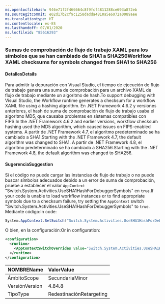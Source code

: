 ```yaml
---
ms.openlocfilehash: 946e71f2f466664c8f9fcf4811288ce693a872eb
ms.sourcegitcommit: e02d17b2cf9c1258dadda4810a5e6072a0089aee
ms.translationtype: HT
ms.contentlocale: es-ES
ms.lasthandoff: 07/01/2020
ms.locfileid: "85616293"
---
```

### <a name="workflow-xaml-checksums-for-symbols-changed-from-sha1-to-sha256"></a><span data-ttu-id="c367e-101">Sumas de comprobación de flujo de trabajo XAML para los símbolos que se han cambiado de SHA1 a SHA256</span><span class="sxs-lookup"><span data-stu-id="c367e-101">Workflow XAML checksums for symbols changed from SHA1 to SHA256</span></span>

#### <a name="details"></a><span data-ttu-id="c367e-102">Detalles</span><span class="sxs-lookup"><span data-stu-id="c367e-102">Details</span></span>

<span data-ttu-id="c367e-103">Para admitir la depuración con Visual Studio, el tiempo de ejecución de flujo de trabajo genera una suma de comprobación para un archivo XAML de flujo de trabajo mediante un algoritmo de hash.</span><span class="sxs-lookup"><span data-stu-id="c367e-103">To support debugging with Visual Studio, the Workflow runtime generates a checksum for a workflow XAML file using a hashing algorithm.</span></span> <span data-ttu-id="c367e-104">En .NET Framework 4.6.2 y versiones anteriores, el hash de suma de comprobación de flujo de trabajo usaba el algoritmo MD5, que causaba problemas en sistemas compatibles con FIPS.</span><span class="sxs-lookup"><span data-stu-id="c367e-104">In the .NET Framework 4.6.2 and earlier versions, workflow checksum hashing used the MD5 algorithm, which caused issues on FIPS-enabled systems.</span></span> <span data-ttu-id="c367e-105">A partir de .NET Framework 4.7, el algoritmo predeterminado se ha cambiado a SHA1.</span><span class="sxs-lookup"><span data-stu-id="c367e-105">Starting with the .NET Framework 4.7, the default algorithm was changed to SHA1.</span></span> <span data-ttu-id="c367e-106">A partir de .NET Framework 4.8, el algoritmo predeterminado se ha cambiado a SHA256.</span><span class="sxs-lookup"><span data-stu-id="c367e-106">Starting with the .NET Framework 4.8, the default algorithm was changed to SHA256.</span></span>

#### <a name="suggestion"></a><span data-ttu-id="c367e-107">Sugerencia</span><span class="sxs-lookup"><span data-stu-id="c367e-107">Suggestion</span></span>

<span data-ttu-id="c367e-108">Si el código no puede cargar las instancias de flujo de trabajo o no puede buscar símbolos adecuados debido a un error de suma de comprobación, pruebe a establecer el valor `AppContext` "Switch.System.Activities.UseSHA1HashForDebuggerSymbols" en `true`.</span><span class="sxs-lookup"><span data-stu-id="c367e-108">If your code is unable to load workflow instances or to find appropriate symbols due to a checksum failure, try setting the `AppContext` switch "Switch.System.Activities.UseSHA1HashForDebuggerSymbols" to `true`.</span></span> <span data-ttu-id="c367e-109">Mediante código:</span><span class="sxs-lookup"><span data-stu-id="c367e-109">In code:</span></span>

```csharp
System.AppContext.SetSwitch("Switch.System.Activities.UseSHA1HashForDebuggerSymbols", true);
```

<span data-ttu-id="c367e-110">O bien, en la configuración:</span><span class="sxs-lookup"><span data-stu-id="c367e-110">Or in configuration:</span></span>

```xml
<configuration>
  <runtime>
    <AppContextSwitchOverrides value="Switch.System.Activities.UseSHA1HashForDebuggerSymbols=true" />
  </runtime>
</configuration>
```

| <span data-ttu-id="c367e-111">NOMBRE</span><span class="sxs-lookup"><span data-stu-id="c367e-111">Name</span></span>    | <span data-ttu-id="c367e-112">Valor</span><span class="sxs-lookup"><span data-stu-id="c367e-112">Value</span></span>       |
|:--------|:------------|
| <span data-ttu-id="c367e-113">Ámbito</span><span class="sxs-lookup"><span data-stu-id="c367e-113">Scope</span></span>   | <span data-ttu-id="c367e-114">Secundaria</span><span class="sxs-lookup"><span data-stu-id="c367e-114">Minor</span></span>       |
| <span data-ttu-id="c367e-115">Versión</span><span class="sxs-lookup"><span data-stu-id="c367e-115">Version</span></span> | <span data-ttu-id="c367e-116">4.8</span><span class="sxs-lookup"><span data-stu-id="c367e-116">4.8</span></span>         |
| <span data-ttu-id="c367e-117">Tipo</span><span class="sxs-lookup"><span data-stu-id="c367e-117">Type</span></span>    | <span data-ttu-id="c367e-118">Redestinación</span><span class="sxs-lookup"><span data-stu-id="c367e-118">Retargeting</span></span> |
